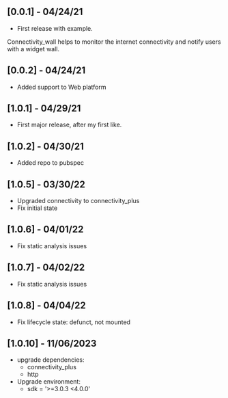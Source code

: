 ## [0.0.1] - 04/24/21

* First release with example.

Connectivity_wall helps to monitor the internet connectivity and notify users with a  widget wall.

## [0.0.2] - 04/24/21

* Added support to Web platform

## [1.0.1] - 04/29/21

* First major release, after my first like.

## [1.0.2] - 04/30/21

* Added repo to pubspec

## [1.0.5] - 03/30/22

* Upgraded connectivity to connectivity_plus
* Fix initial state

## [1.0.6] - 04/01/22

* Fix static analysis issues

## [1.0.7] - 04/02/22

* Fix static analysis issues

## [1.0.8] - 04/04/22

* Fix lifecycle state: defunct, not mounted


## [1.0.10] - 11/06/2023

* upgrade dependencies:
  * connectivity_plus
  * http
* Upgrade environment:
  * sdk = '>=3.0.3 <4.0.0'
  
